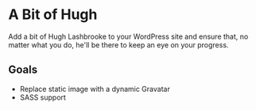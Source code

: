 # A Bit of Hugh
Add a bit of Hugh Lashbrooke to your WordPress site and ensure that, no matter what you do, he'll be there to keep an eye on your progress.

## Goals
* Replace static image with a dynamic Gravatar
* SASS support
